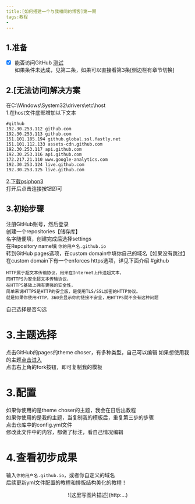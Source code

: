 ```yaml
---
title:[如何搭建一个与我相同的博客]第一期
tags:教程
- 
---
```

## 1.准备
- [x] 能否访问GitHub [测试](github.com) </br> 
如果条件未达成，见第二条，如果可以直接看第3条[侧边栏有章节切换]
## 2.[无法访问]解决方案
在C:\Windows\System32\drivers\etc\host</br>
1.在host文件底部增加以下文本
```mermaid
#github
192.30.253.112 github.com
192.30.253.113 github.com
151.101.185.194 github.global.ssl.fastly.net
151.101.112.133 assets-cdn.github.com
192.30.253.117 api.github.com
192.30.253.116 api.github.com
172.217.21.110 www.google-analytics.com
192.30.253.124 live.github.com
192.30.253.125 live.github.com
```
2.[下载psiphon3](https://share.weiyun.com/5IGZuNY) </br>
打开后点击连接按钮即可
## 3.初始步骤
注册GitHub账号，然后登录</br>
创建一个repositories【储存库】</br>
名字随便填，创建完成后选择settings</br>
在Repository name填 `你的用户名.github.io`</br>
转到GitHub pages选项，在custom domain中填你自己的域名【如果没有跳过】</br>
在custom domain下有一个enforces https选项，详见下面介绍
#github
```mermaid
HTTP属于超文本传输协议，用来在Internet上传送超文本，
而HTTPS为安全超文本传输协议，
在HTTPS基础上拥有更强的安全性，
简单来说HTTPS是HTTP的安全版，是使用TLS/SSL加密的HTTP协议。
就是如果你使用HTTP，360会显示你的链接不安全，用HTTPS就不会有这种问题
```
自己选择是否勾选</br>
# 3.主题选择
点击GitHub的pages的theme choser，有多种类型，自己可以编辑
如果想使用我的主题[点击进入](https://github.com/hongchenkai/hongchenkai.GitHub.io)</br>
点击右上角的fork按钮，即可复制我的模板
# 3.配置
如果你使用的是theme choser的主题，我会在日后出教程</br>
如果你使用的是我的主题，当复制我的模板后，重复第三步的步骤</br>
点击仓库中的config.yml文件</br>
修改此文件中的内容，都做了标注，看自己情况编辑
# 4.查看初步成果
输入`你的用户名.github.io`，或者你自定义的域名</br>
后续更新yml文件配置的教程和排版结构美化的教程！

<div align=center>![这里写图片描述](http:...)
